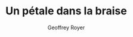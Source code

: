 ---
title: Un pétale dans la braise
author: Geoffrey Royer
pitch: Roman historique qui se déroule au XIX<sup>e</sup> siècle au Japon, où un Français se bat aux côtés d’un Japonais.
cover: /assets/cover/un-petale-dans-la-braise.svg
ebook-isbn: Bientôt.
paberback-isbn: Bientôt.
slug: un-petale-dans-la-braise
ebook-release-date: "1970-01-01"
---